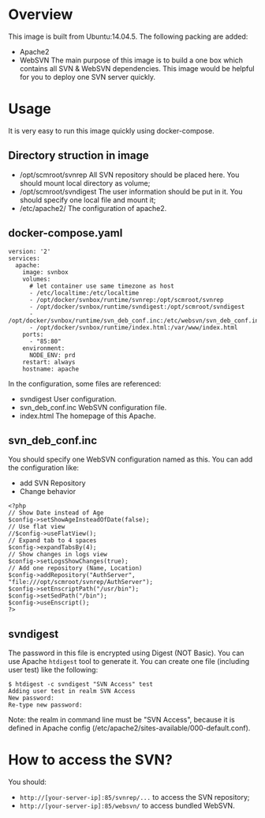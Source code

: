 # Overview
This image is built from Ubuntu:14.04.5. The following packing are added:

* Apache2
* WebSVN
The main purpose of this image is to build a one box which contains all SVN & WebSVN dependencies. This image would be helpful for you to deploy one SVN server quickly. 

# Usage
It is very easy to run this image quickly using docker-compose.

## Directory struction in image
* /opt/scmroot/svnrep  All SVN repository should be placed here. You should mount local directory as volume;
* /opt/scmroot/svndigest  The user information should be put in it. You should specify one local file and mount it;
* /etc/apache2/ The configuration of apache2.

## docker-compose.yaml
```
version: '2'
services:
  apache:
    image: svnbox
    volumes:
      # let container use same timezone as host
      - /etc/localtime:/etc/localtime
      - /opt/docker/svnbox/runtime/svnrep:/opt/scmroot/svnrep
      - /opt/docker/svnbox/runtime/svndigest:/opt/scmroot/svndigest
      - /opt/docker/svnbox/runtime/svn_deb_conf.inc:/etc/websvn/svn_deb_conf.inc
      - /opt/docker/svnbox/runtime/index.html:/var/www/index.html
    ports:
      - "85:80"
    environment:
      NODE_ENV: prd
    restart: always
    hostname: apache
```
In the configuration, some files are referenced:

* svndigest User configuration.
* svn_deb_conf.inc WebSVN configuration file.
* index.html The homepage of this Apache.

## svn_deb_conf.inc
You should specify one WebSVN configuration named as this. You can add the configuration like:
* add  SVN Repository
* Change behavior

```
<?php
// Show Date instead of Age
$config->setShowAgeInsteadOfDate(false);
// Use flat view
//$config->useFlatView();
// Expand tab to 4 spaces
$config->expandTabsBy(4);
// Show changes in logs view
$config->setLogsShowChanges(true);
// Add one repository (Name, Location)
$config->addRepository("AuthServer", "file:///opt/scmroot/svnrep/AuthServer");
$config->setEnscriptPath("/usr/bin");
$config->setSedPath("/bin");
$config->useEnscript();
?>
```

## svndigest
The password in this file is encrypted using Digest (NOT Basic). You can use Apache `htdigest` tool to generate it. You can create one file (including user test) like the following:

```
$ htdigest -c svndigest "SVN Access" test
Adding user test in realm SVN Access
New password: 
Re-type new password: 
```
Note:  the realm in command line must be "SVN Access", because it is defined in Apache config (/etc/apache2/sites-available/000-default.conf).

# How to access the SVN?
You should:

* `http://[your-server-ip]:85/svnrep/...`  to access the SVN repository;
* `http://[your-server-ip]:85/websvn/` to access bundled WebSVN.

